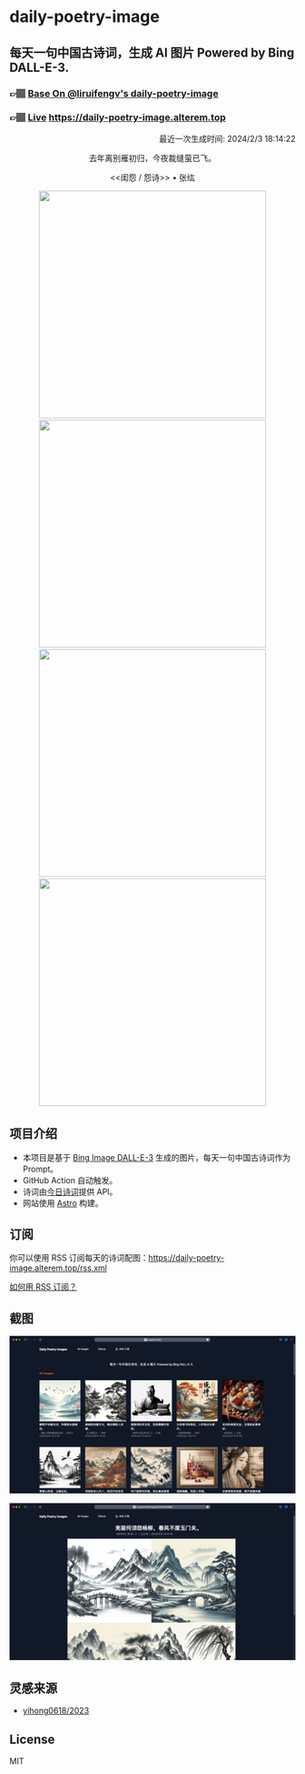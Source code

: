 
# daily-poetry-image

## 每天一句中国古诗词，生成 AI 图片 Powered by Bing DALL-E-3.

### 👉🏽 [Base On @liruifengv's daily-poetry-image](https://github.com/liruifengv/daily-poetry-image)

### 👉🏽 [Live](https://daily-poetry-image.alterem.top/) https://daily-poetry-image.alterem.top

<p align="right">
  最近一次生成时间: 2024/2/3 18:14:22
</p>
<p align="center">
去年离别雁初归，今夜裁缝萤已飞。
</p>
<p align="center">
<<闺怨 / 怨诗>> • 张纮
</p>
<p align="center">
<img src="https://tse2.mm.bing.net/th/id/OIG1.tKY_4V8r_630FyzVOrAA" height="400" width="400" />
<img src="https://tse1.mm.bing.net/th/id/OIG1.7BBc5NysARZSDZXrsUNm" height="400" width="400" />
<img src="https://tse4.mm.bing.net/th/id/OIG1.NO3PHlljDQsxoBJ9nop6" height="400" width="400" />
<img src="https://tse1.mm.bing.net/th/id/OIG1.nh12285sFWlGe8iQMYtl" height="400" width="400" />
</p>

## 项目介绍

-   本项目是基于 [Bing Image DALL-E-3](https://www.bing.com/images/create) 生成的图片，每天一句中国古诗词作为 Prompt。
-   GitHub Action 自动触发。
-   诗词由[今日诗词](https://www.jinrishici.com/)提供 API。
-   网站使用 [Astro](https://astro.build) 构建。

## 订阅

你可以使用 RSS 订阅每天的诗词配图：https://daily-poetry-image.alterem.top/rss.xml

[如何用 RSS 订阅？](https://zhuanlan.zhihu.com/p/55026716)

## 截图

![图片列表](./screenshots/Snipaste_2023-12-28_21-00-26.png)

![图片详情](./screenshots/Snipaste_2023-12-28_21-00-53.png)

## 灵感来源

-   [yihong0618/2023](https://github.com/yihong0618/2023)

## License

MIT
